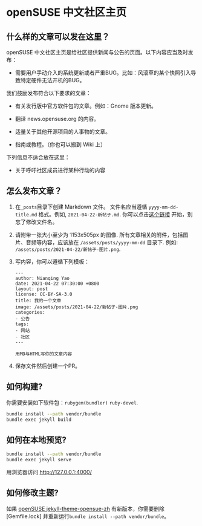 # openSUSE 中文社区主页

## 什么样的文章可以发在这里？

openSUSE 中文社区主页是给社区提供新闻与公告的页面。以下内容应当及时发布：

* 需要用户手动介入的系统更新或者严重BUG。比如：风滚草的某个快照引入导致特定硬件无法开机的BUG。

我们鼓励发布符合以下要求的文章：

* 有关发行版中官方软件包的文章。例如：Gnome 版本更新。

* 翻译 news.opensuse.org 的内容。

* 适量关于其他开源项目的人事物的文章。

* 指南或教程。（你也可以搬到 Wiki 上）

下列信息不适合放在这里：

* 关于呼吁社区成员进行某种行动的内容


## 怎么发布文章？

1. 在`_posts`目录下创建 Markdown 文件。 文件名应当遵循 `yyyy-mm-dd-title.md` 格式。例如, `2021-04-22-新帖子.md`. 你可以点击[这个链接](https://github.com/openSUSE-zh/page-opensuse-zh/new/main/?filename=_posts/2020-02-27-my-first-post.md) 开始，别忘了修改文件名。
    
2. 请附带一张大小至少为 1153x505px 的图像. 所有文章相关的附件，包括图片、音频等内容，应该放在 `/assets/posts/yyyy-mm-dd` 目录下. 例如: `/assets/posts/2021-04-22/新帖子-图片.png`. 
    
3. 写内容，你可以遵循下列模板：
    ```
    ---
    author: Nianqing Yao
    date: 2021-04-22 07:30:00 +0800
    layout: post
    license: CC-BY-SA-3.0
    title: 我的一个文章
    image: /assets/posts/2021-04-22/新帖子-图片.png
    categories:
    - 公告
    tags:
    - 网站
    - 社区
    ---

    用MD与HTML写你的文章内容

    ```

4. 保存文件然后创建一个PR。 

## 如何构建?

你需要安装如下软件包：`rubygem(bundler)` `ruby-devel`.

```bash
bundle install --path vendor/bundle
bundle exec jekyll build
```

## 如何在本地预览?

```bash
bundle install --path vendor/bundle
bundle exec jekyll serve
```

用浏览器访问 <http://127.0.0.1:4000/>


## 如何修改主题?

如果 [openSUSE jekyll-theme-opensue-zh](https://github.com/openSUSE/jekyll-theme) 有新版本，你需要删除 [Gemfile.lock] 并重新运行` bundle install --path vendor/bundle `。